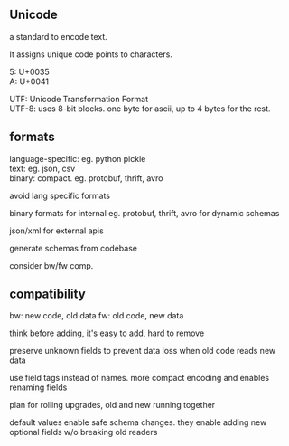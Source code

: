 ---
---
## Unicode
a standard to encode text. 

It assigns unique code points to characters.   

5: U+0035    
A: U+0041

UTF: Unicode Transformation Format  
UTF-8: uses 8-bit blocks. one byte for ascii, up to 4 bytes for the rest.   

## formats 

language-specific: eg. python pickle     
text: eg. json, csv    
binary: compact. eg. protobuf, thrift, avro 

avoid lang specific formats 

binary formats for internal  eg. protobuf, thrift, avro for dynamic schemas  

json/xml for external apis 

generate schemas from codebase 

consider bw/fw comp.

## compatibility 
bw: new code, old data 
fw: old code, new data

think before adding, it's easy to add, hard to remove 

preserve unknown fields to prevent data loss when old code reads new data 

use field tags instead of names. more compact encoding and enables renaming fields 

plan for rolling upgrades, old and new running together 

default values enable safe schema changes. they enable adding new optional fields w/o breaking old readers 



  